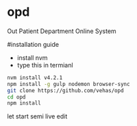 # opd
Out Patient Department Online System

#installation guide
- install nvm
- type this in termianl

```bash
nvm install v4.2.1
npm install -g gulp nodemon browser-sync
git clone https://github.com/vehas/opd
cd opd
npm install
```
let start semi live  edit

